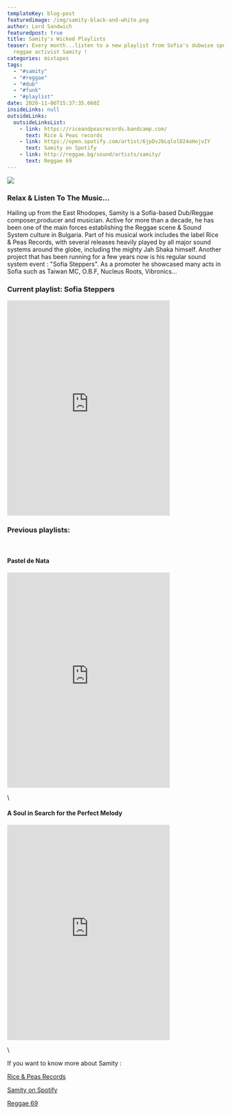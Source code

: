 ```yaml
---
templateKey: blog-post
featuredimage: /img/samity-black-and-white.png
author: Lord Sandwich
featuredpost: true
title: Samity's Wicked Playlists
teaser: Every month...listen to a new playlist from Sofia's dubwise specialist &
  reggae activist Samity !
categories: mixtapes
tags:
  - "#samity"
  - "#reggae"
  - "#dub"
  - "#funk"
  - "#playlist"
date: 2020-11-06T15:37:35.660Z
insideLinks: null
outsideLinks:
  outsideLinksList:
    - link: https://riceandpeasrecords.bandcamp.com/
      text: Rice & Peas records
    - link: https://open.spotify.com/artist/6jpDvJbLqlolD24oHojvIY
      text: Samity on Spotify
    - link: http://reggae.bg/sound/artists/samity/
      text: Reggae 69
---
```

![](/img/theasymetrics_samity_small.png)

### Relax & Listen To The Music...


Hailing up from the East Rhodopes, Samity is a Sofia-based Dub/Reggae composer,producer and musician. Active for more than a decade, he has been one of the main forces establishing the Reggae scene & Sound System culture in Bulgaria. Part of his musical work includes the label Rice & Peas Records, with several releases heavily played by all major sound systems around the globe, including the mighty Jah Shaka himself. Another project that has been running for a few years now is his regular sound system event : "Sofia Steppers". As a promoter he showcased many acts in Sofia such as Taiwan MC, O.B.F, Nucleus Roots, Vibronics... 

### Current playlist: Sofia Steppers

<iframe src="https://open.spotify.com/embed/playlist/1avtAesZqje9ucFRV1pdHZ" width="75%" height="500" frameborder="0" allowtransparency="true" allow="encrypted-media"></iframe>

  <br>

### Previous playlists:

 <br>

#### Pastel de Nata

<iframe src="https://open.spotify.com/embed/playlist/6gBWY3iRudlbj2WzHyP1mo" width="75%" height="500" frameborder="0" allowtransparency="true" allow="encrypted-media"></iframe>

\    <br>

#### A Soul in Search for the Perfect Melody

<iframe src="https://open.spotify.com/embed/playlist/1QaFM7dxhFVBmeUXVGmhwY" width="75%" height="500" frameborder="0" allowtransparency="true" allow="encrypted-media"></iframe>

\    <br>

If you want to know more about Samity :

[Rice & Peas Records](https://riceandpeasrecords.bandcamp.com/) <br>

[Samity on Spotify](https://open.spotify.com/artist/6jpDvJbLqlolD24oHojvIY?si=SkNudIrRTUq2mF3oQ1Mv-g) <br>

[Reggae 69](http://reggae.bg/sound/artists/samity/?fbclid=IwAR0VSo-HeolexVrESulBxKWibTEECORn8y7efqiMBHBOaxuvxHmGRHHThHo)